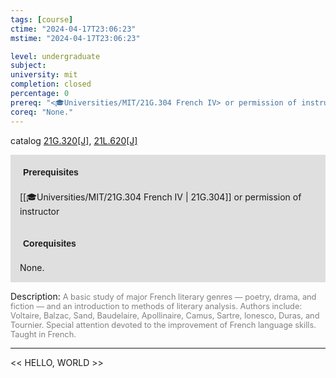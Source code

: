 ```yaml
---
tags: [course]
ctime: "2024-04-17T23:06:23"
mstime: "2024-04-17T23:06:23"

level: undergraduate
subject: 
university: mit
completion: closed
percentage: 0
prereq: "<🎓Universities/MIT/21G.304 French IV> or permission of instructor"
coreq: "None."
---
```


catalog [21G.320[J]](http://student.mit.edu/catalog/m21Gd.html#21G.320), [21L.620[J]](http://student.mit.edu/catalog/m21La.html#21L.620)

<span style="display: block; padding: 15px; background-color: rgb(100, 100, 100, 0.2);"><font id="m_prereq2177_0" style="display: block; font-family: Arial, sans-serif; font-weight: bold; padding: 5px">Prerequisites</font><br><span id="prereq2177_0">[[🎓Universities/MIT/21G.304 French IV | 21G.304]] or permission of instructor</span></span>
<span style="display: block; padding: 15px; background-color: rgb(100, 100, 100, 0.2);"><font id="m_coreq2177_0" style="display: block; font-family: Arial, sans-serif; font-weight: bold; padding: 5px">Corequisites</font><br><span id="coreq2177_0">None.</span></span>

<font style="">Description:</font>
<font style="color: grey; font-size: 0.8rem;">A basic study of major French literary genres — poetry, drama, and fiction — and an introduction to methods of literary analysis. Authors include: Voltaire, Balzac, Sand, Baudelaire, Apollinaire, Camus, Sartre, Ionesco, Duras, and Tournier. Special attention devoted to the improvement of French language skills. Taught in French.</font>



---

<< HELLO, WORLD >>
